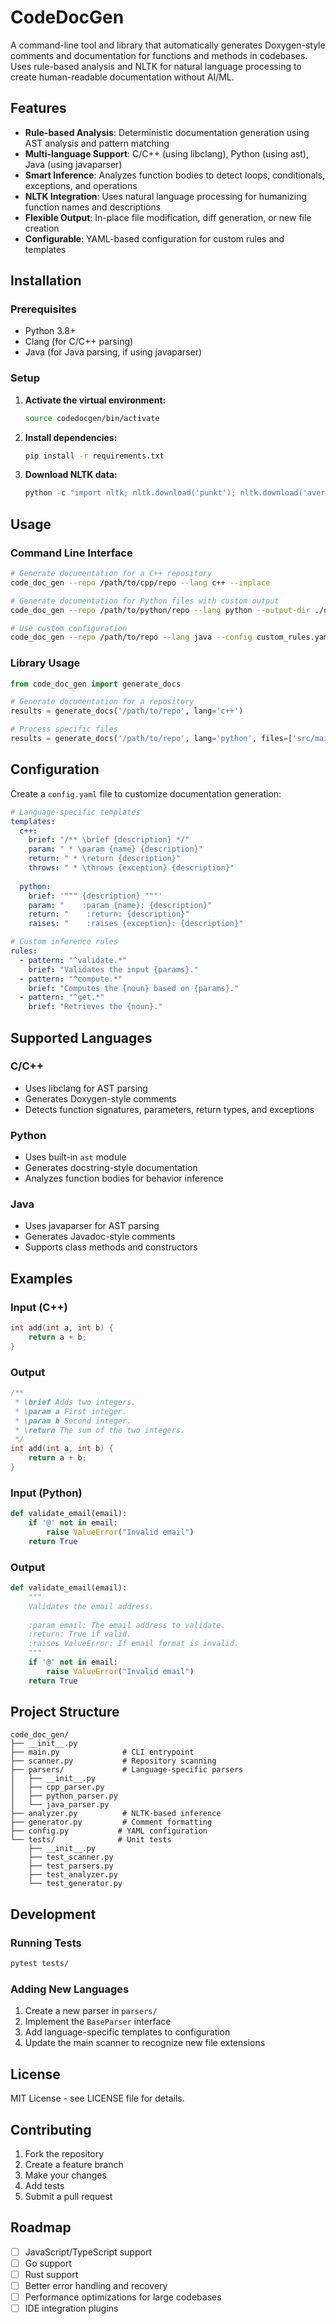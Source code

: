 # CodeDocGen

A command-line tool and library that automatically generates Doxygen-style comments and documentation for functions and methods in codebases. Uses rule-based analysis and NLTK for natural language processing to create human-readable documentation without AI/ML.

## Features

- **Rule-based Analysis**: Deterministic documentation generation using AST analysis and pattern matching
- **Multi-language Support**: C/C++ (using libclang), Python (using ast), Java (using javaparser)
- **Smart Inference**: Analyzes function bodies to detect loops, conditionals, exceptions, and operations
- **NLTK Integration**: Uses natural language processing for humanizing function names and descriptions
- **Flexible Output**: In-place file modification, diff generation, or new file creation
- **Configurable**: YAML-based configuration for custom rules and templates

## Installation

### Prerequisites

- Python 3.8+
- Clang (for C/C++ parsing)
- Java (for Java parsing, if using javaparser)

### Setup

1. **Activate the virtual environment:**
   ```bash
   source codedocgen/bin/activate
   ```

2. **Install dependencies:**
   ```bash
   pip install -r requirements.txt
   ```

3. **Download NLTK data:**
   ```python
   python -c "import nltk; nltk.download('punkt'); nltk.download('averaged_perceptron_tagger')"
   ```

## Usage

### Command Line Interface

```bash
# Generate documentation for a C++ repository
code_doc_gen --repo /path/to/cpp/repo --lang c++ --inplace

# Generate documentation for Python files with custom output
code_doc_gen --repo /path/to/python/repo --lang python --output-dir ./docs

# Use custom configuration
code_doc_gen --repo /path/to/repo --lang java --config custom_rules.yaml
```

### Library Usage

```python
from code_doc_gen import generate_docs

# Generate documentation for a repository
results = generate_docs('/path/to/repo', lang='c++')

# Process specific files
results = generate_docs('/path/to/repo', lang='python', files=['src/main.py'])
```

## Configuration

Create a `config.yaml` file to customize documentation generation:

```yaml
# Language-specific templates
templates:
  c++:
    brief: "/** \brief {description} */"
    param: " * \param {name} {description}"
    return: " * \return {description}"
    throws: " * \throws {exception} {description}"
  
  python:
    brief: '""" {description} """'
    param: "    :param {name}: {description}"
    return: "    :return: {description}"
    raises: "    :raises {exception}: {description}"

# Custom inference rules
rules:
  - pattern: "^validate.*"
    brief: "Validates the input {params}."
  - pattern: "^compute.*"
    brief: "Computes the {noun} based on {params}."
  - pattern: "^get.*"
    brief: "Retrieves the {noun}."
```

## Supported Languages

### C/C++
- Uses libclang for AST parsing
- Generates Doxygen-style comments
- Detects function signatures, parameters, return types, and exceptions

### Python
- Uses built-in `ast` module
- Generates docstring-style documentation
- Analyzes function bodies for behavior inference

### Java
- Uses javaparser for AST parsing
- Generates Javadoc-style comments
- Supports class methods and constructors

## Examples

### Input (C++)
```cpp
int add(int a, int b) {
    return a + b;
}
```

### Output
```cpp
/**
 * \brief Adds two integers.
 * \param a First integer.
 * \param b Second integer.
 * \return The sum of the two integers.
 */
int add(int a, int b) {
    return a + b;
}
```

### Input (Python)
```python
def validate_email(email):
    if '@' not in email:
        raise ValueError("Invalid email")
    return True
```

### Output
```python
def validate_email(email):
    """
    Validates the email address.
    
    :param email: The email address to validate.
    :return: True if valid.
    :raises ValueError: If email format is invalid.
    """
    if '@' not in email:
        raise ValueError("Invalid email")
    return True
```

## Project Structure

```
code_doc_gen/
├── __init__.py
├── main.py              # CLI entrypoint
├── scanner.py           # Repository scanning
├── parsers/             # Language-specific parsers
│   ├── __init__.py
│   ├── cpp_parser.py
│   ├── python_parser.py
│   └── java_parser.py
├── analyzer.py          # NLTK-based inference
├── generator.py         # Comment formatting
├── config.py           # YAML configuration
└── tests/              # Unit tests
    ├── __init__.py
    ├── test_scanner.py
    ├── test_parsers.py
    ├── test_analyzer.py
    └── test_generator.py
```

## Development

### Running Tests
```bash
pytest tests/
```

### Adding New Languages

1. Create a new parser in `parsers/`
2. Implement the `BaseParser` interface
3. Add language-specific templates to configuration
4. Update the main scanner to recognize new file extensions

## License

MIT License - see LICENSE file for details.

## Contributing

1. Fork the repository
2. Create a feature branch
3. Make your changes
4. Add tests
5. Submit a pull request

## Roadmap

- [ ] JavaScript/TypeScript support
- [ ] Go support
- [ ] Rust support
- [ ] Better error handling and recovery
- [ ] Performance optimizations for large codebases
- [ ] IDE integration plugins 